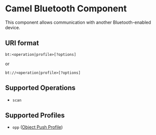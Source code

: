Camel Bluetooth Component
=========================
This component allows communication with another Bluetooth-enabled device.

URI format
----------
```
bt:<operation|profile>[?options]
```
or
```
bt://<operation|profile>[?options]
```

Supported Operations
--------------------
- `scan`

Supported Profiles
------------------
- `opp` ([Object Push Profile](https://en.wikipedia.org/wiki/List_of_Bluetooth_profiles#Object_Push_Profile_.28OPP.29))